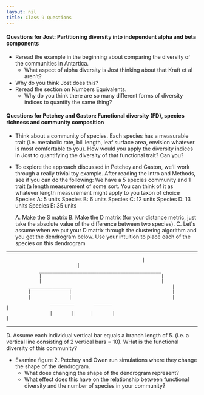 ```yaml
---
layout: nil
title: Class 9 Questions
---
```


#### Questions for Jost: Partitioning diversity into independent alpha and beta components
* Reread the example in the beginning about comparing the diversity of the communities in Antartica. 
    * What aspect of alpha diversity is Jost thinking about that Kraft et al aren't?
* Why do you think Jost does this?
* Reread the section on Numbers Equivalents. 
    * Why do you think there are so many different forms of diversity indices to quantify the same thing?

#### Questions for Petchey and Gaston: Functional diversity (FD), species richness and community composition
* Think about a community of species. Each species has a measurable trait (i.e. metabolic rate, bill length, leaf surface area, envision whatever is most comfortable to you). How would you apply the diversity indices in Jost to quantifying the diversity of that functional trait? Can you?
* To explore the approach discussed in Petchey and Gaston, we'll work through a really trivial toy example. After reading the Intro and Methods, see if you can do the following:
     We have a 5 species community and 1 trait (a length measurement of some sort. You can think of it as whatever length measurement might apply to you taxon of choice
     Species A: 5 units
     Species B: 6 units
     Species C: 12 units
     Species D: 13 units
     Species E: 35 units
     
     A. Make the S matrix
     B. Make the D matrix (for your distance metric, just take the absolute value of the difference between two species).
     C. Let's assume when we put your D matrix through the clustering algorithm and you get the dendrogram below. Use your intuition to place each of the species on this dendrogram
     
---
                                                      |
						      |
				_____________________________________________
				|                                            |
				|                                            |
			________________                                     |
			|              |                                     |
			|              |                                     |
                    _________       _______                                  |
               	    |       |      |       |                                 |
		   
---

D. Assume each individual vertical bar equals a branch length of 5. (i.e. a vertical line consisting of 2 vertical bars = 10). WHat is the functional diversity of this community?
 
* Examine figure 2. Petchey and Owen run simulations where they change the shape of the dendrogram.
     * What does changing the shape of the dendrogram represent?
     * What effect does this have on the relationship between functional diversity and the number of species in your community?

